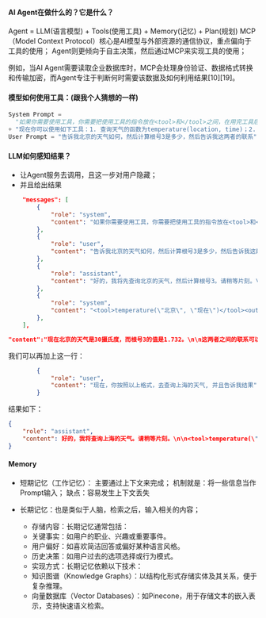 

#### AI Agent在做什么的？它是什么？
Agent = LLM(语言模型) + Tools(使用工具) + Memory(记忆) + Plan(规划)
MCP（Model Context Protocol）核心是AI模型与外部资源的通信协议，重点偏向于工具的使用；
Agent则更倾向于自主决策，然后通过MCP来实现工具的使用；

例如，当AI Agent需要读取企业数据库时，MCP会处理身份验证、数据格式转换和传输加密，而Agent专注于判断何时需要该数据及如何利用结果[10][19]。

#### 模型如何使用工具：(跟我个人猜想的一样)

```py
System Prompt = 
  "如果你需要使用工具，你需要把使用工具的指令放在<tool>和</tool>之间，在用完工具后你会得到输出，输出会放在<output>和</output>之间"(告诉他如何使用工具)
+ "现在你可以使用如下工具：1. 查询天气的函数为temperature(location, time)；2. 计算平方根sqrt(location, time)"(告诉他都有什么工具)
User Prompt = "告诉我北京的天气如何，然后计算根号3是多少，然后告诉我这两者的联系"
```

#### LLM如何感知结果？
- 让Agent服务去调用，且这一步对用户隐藏；
- 并且给出结果

```json
    "messages": [
        {
            "role": "system",
            "content": "如果你需要使用工具，你需要把使用工具的指令放在<tool>和</tool>之间，在用完工具后你会得到输出，输出会放在<output>和</output>之间,现在你可以使用如下工具：1. 查询天气的函数为temperature(location, time)；2. 计算平方根sqrt(location, time)"
        },
        {
            "role": "user",
            "content": "告诉我北京的天气如何，然后计算根号3是多少，然后告诉我这两者的联系"
        },
        {
            "role": "assistant",
            "content": "好的，我将先查询北京的天气，然后计算根号3。请稍等片刻。\n\n<tool>temperature(\"北京\", \"现在\")</tool>\n<tool>sqrt(3)</tool>"
        },
        {
            "role": "system",
            "content": "<tool>temperature(\"北京\", \"现在\")</tool><output>30摄氏度</output>\n<tool>sqrt(3)</tool><output>1.732</output>"
        },
    ],
```

```json
"content":"现在北京的天气是30摄氏度，而根号3的值是1.732。\n\n这两者之间的联系可以从多个角度来理解：\n\n1. **温度与数值**：30摄氏度是一个温度的数值，而1.732是一个数学常数。它们都是数值，但代表不同的物理量。\n\n2. **数学与现实世界**：根号3在数学中常常出现在几何学和三角函数中，而30摄氏度则是我们日常生活中感知的温度。温度影响我们的生活，而数学则帮助我们描述和理解这种影响。\n\n3. **变化与稳定**：天气是动态变化的，可能随时改变，而根号3是一个固定的数学常数，不会改变。\n\n综上所述，虽然这两者在性质上相差甚远，但它们都在各自的领域中扮演着重要的角色。"
```

我们可以再加上这一行：
```json
        {
            "role": "user",
            "content": "现在，你按照以上格式，去查询上海的天气, 并且告诉我结果"
        }
```
结果如下：
```json
{
    "role": "assistant",
    "content": 好的，我将查询上海的天气。请稍等片刻。\n\n<tool>temperature(\"上海\", \"现在\")</tool>"
}
```


#### Memory

- 短期记忆（工作记忆）： 主要通过上下文来完成；
机制就是：将一些信息当作Prompt输入；
缺点：容易发生上下文丢失

- 长期记忆：也是类似于人脑，检索之后，输入相关的内容；
    - 存储内容：长期记忆通常包括：
    - 关键事实：如用户的职业、兴趣或重要事件。
    - 用户偏好：如喜欢简洁回答或偏好某种语言风格。
    - 历史决策：如用户过去的选项选择或行为模式。
    - 实现方式：长期记忆依赖以下技术：
    - 知识图谱（Knowledge Graphs）：以结构化形式存储实体及其关系，便于复杂推理。
    - 向量数据库（Vector Databases）：如Pinecone，用于存储文本的嵌入表示，支持快速语义检索。

